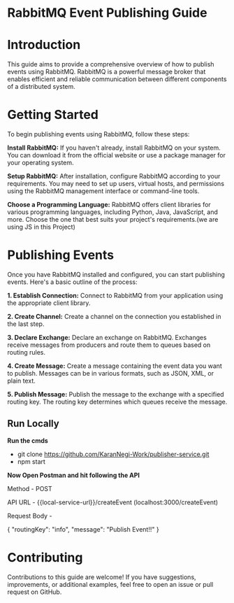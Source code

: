 # RabbitMQ Event Publishing Guide
# Introduction
This guide aims to provide a comprehensive overview of how to publish events using RabbitMQ. RabbitMQ is a powerful message broker that enables efficient and reliable communication between different components of a distributed system.

# Getting Started
To begin publishing events using RabbitMQ, follow these steps:

**Install RabbitMQ:** If you haven't already, install RabbitMQ on your system. You can download it from the official website or use a package manager for your operating system.

**Setup RabbitMQ:** After installation, configure RabbitMQ according to your requirements. You may need to set up users, virtual hosts, and permissions using the RabbitMQ management interface or command-line tools.

**Choose a Programming Language:** RabbitMQ offers client libraries for various programming languages, including Python, Java, JavaScript, and more. Choose the one that best suits your project's requirements.(we are using JS in this Project)


# Publishing Events
Once you have RabbitMQ installed and configured, you can start publishing events. Here's a basic outline of the process:

**1. Establish Connection:**
Connect to RabbitMQ from your application using the appropriate client library.

**2. Create Channel:**
Create a channel on the connection you established in the last step.

**3. Declare Exchange:**
Declare an exchange on RabbitMQ. Exchanges receive messages from producers and route them to queues based on routing rules.

**4. Create Message:**
Create a message containing the event data you want to publish. Messages can be in various formats, such as JSON, XML, or plain text.

**5. Publish Message:** 
Publish the message to the exchange with a specified routing key. The routing key determines which queues receive the message.

## Run Locally

**Run the cmds**
- git clone https://github.com/KaranNegi-Work/publisher-service.git
- npm start

**Now Open Postman and hit following the API**

Method - POST

API URL - {{local-service-url}}/createEvent (localhost:3000/createEvent)

Request Body -

{
    "routingKey": "info",
    "message": "Publish Event!!"
}


# Contributing
Contributions to this guide are welcome! If you have suggestions, improvements, or additional examples, feel free to open an issue or pull request on GitHub.